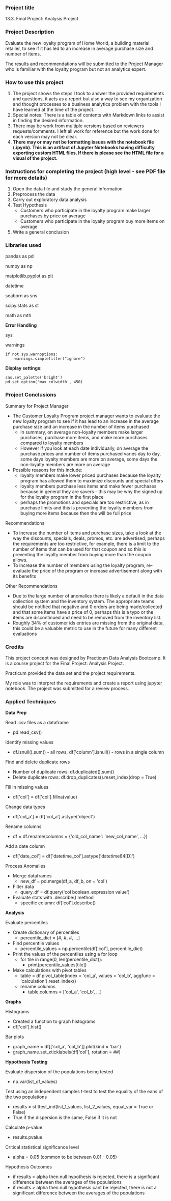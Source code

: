 ### Project title
13.3. Final Project: Analysis Project

### Project Description
Evaluate the new loyalty program of Home World, a building material retailer, to see if it has led to an increase in average purchase size and number of items.

The results and recommendations will be submitted to the Project Manager who is familiar with the loyalty program but not an analytics expert.

### How to use this project
1. The project shows the steps I took to answer the provided requirements and questions, it acts as a report but also a way to see my organization and thought processes to a business analytics problem with the tools I have learned at the time of the project.
2. Special notes: There is a table of contents with Markdown links to assist in finding the desired information.
3. There may be work from multiple versions based on reviewers requests/comments. I left all work for reference but the work done for each version may not be clear.
4. **There may or may not be formatting issues with the notebook file (.ipynb). This is an artifact of Jupyter Notebooks having difficulty exporting custom HTML files. If there is please see the HTML file for a visual of the project.**

### Instructions for completing the project (high level - see PDF file for more details)
1. Open the data file and study the general information
2. Preprocess the data
3. Carry out exploratory data analysis
4. Test Hypothesis
	- Customers who participate in the loyalty program make larger purchases by price on average
	- Customers who participate in the loyalty program buy more items on average
5. Write a general conclusion

### Libraries used
pandas as pd

numpy as np

matplotlib.pyplot as plt

datetime

seaborn as sns

scipy.stats as st

math as mth

**Error Handling**

sys 

warnings
```
if not sys.warnoptions:
    warnings.simplefilter("ignore")
```

**Display settings:**
```
sns.set_palette('bright')
pd.set_option('max_colwidth', 450)
```

### Project Conclusions
Summary for Project Manager
- The Customer Loyalty Program project manager wants to evaluate the new loyalty program to see if it has lead to an increase in the average purchase size and an increase in the number of items purchased
    - In summary, on average non-loyalty members make larger purchases, purchase more items, and make more purchases compared to loyalty members
    - However if you look at each date individually, on average the purchase prices and number of items purchased varies day to day, some days loyalty members are more on average, some days the non-loyalty members are more on average
- Possible reasons for this include:
    - loyalty members make lower priced purchases because the loyalty program has allowed them to maximize discounts and special offers
    - loyalty members purchase less items and make fewer purchases because in general they are savers - this may be why the signed up for the loyalty program in the first place
    - perhaps the promotions and specials are too restrictive, as in purchase limits and this is preventing the loyalty members from buying more items because then the will be full price
    
Recommendations
- To increase the number of items and purchase sizes, take a look at the way the discounts, specials, deals, promos, etc. are advertised, perhaps the requirements are too restrictive, for example, there is a limit to the number of items that can be used for that coupon and so this is preventing the loyalty member from buying more than the coupon allows.
- To increase the number of members using the loyalty program, re-evaluate the price of the program or increase advertisement along with its benefits

Other Recommendations
- Due to the large number of anomalies there is likely a default in the data collection system and the inventory system. The appropriate teams should be notified that negative and 0 orders are being made/collected and that some items have a price of 0, perhaps this is a typo or the items are discontinued and need to be removed from the inventory list.
- Roughly 34% of customer ids entries are missing from the original data, this could be a valuable metric to use in the future for many different evaluations

### Credits
This project concept was designed by Practicum Data Analysis Bootcamp. It is a course project for the Final Project: Analysis Project. 

Practicum provided the data set and the project requirements. 

My role was to interpret the requirements and create a report using jupyter notebook. The project was submitted for a review process.

### Applied Techniques
**Data Prep**

Read .csv files as a dataframe
- pd.read_csv()

Identify missing values
- df.isnull().sum() - all rows, df['column'].isnull() - rows in a single column

Find and delete duplicate rows
- Number of duplicate rows: df.duplicated().sum()
- Delete duplicate rows: df.drop_duplicates().reset_index(drop = True)

Fill in missing values 
- df['col'] = df['col'].fillna(value)

Change data types
- df['col_a'] = df['col_a'].astype('object')

Rename columns
- df = df.rename(columns = {'old_col_name': 'new_col_name', ...})

Add a date column
- df['date_col'] = df['datetime_col'].astype('datetime64[D]')

Process Anomalies
- Merge dataframes
	- new_df = pd.merge(df_a, df_b, on = 'col')
- Filter data
	- query_df = df.query('col boolean_expression value')
- Evaluate stats with .describe() method
	- specific column: df['col'].describe()

**Analysis**

Evaluate percentiles
- Create dictionary of percentiles
	- percentile_dict = [#, #, #, ...]
- Find percentile values
	- percentile_values = np.percentile(df['col'], percentile_dict)
- Print the values of the percentiles using a for loop
	- for tile in range(0, len(percentile_dict)):
		- print(percentile_values[tile])
- Make calculations with pivot tables
	- table = df.pivot_table(index = 'col_a', values = 'col_b', aggfunc = 'calculation').reset_index()
	- rename columns
		- table.columns = ['col_a', 'col_b', ...]

**Graphs**

Histograms
- Created a function to graph histograms
- df['col'].hist()

Bar plots
- graph_name = df[['col_a', 'col_b']].plot(kind = 'bar')
- graph_name.set_xticklabels(df['col'], rotation = ##)

**Hypothesis Testing**

Evaluate dispersion of the populations being tested
- np.var(list_of_values)

Test using an independent samples t-test to test the equality of the eans of the two populations
- results = st.ttest_ind(list_1_values, list_2_values, equal_var = True or False)
- True if the dispersion is the same, False if it is not

Calculate p-value
- results.pvalue

Critical statistical significance level
- alpha = 0.05 (common to be between 0.01 - 0.05)

Hypothesis Outcomes
- if results < alpha then null hypothesis is rejected, there is a significant difference between the averages of the populations
- if results > alpha then null hypothesis cant be rejected, there is not a significant difference between the averages of the populations